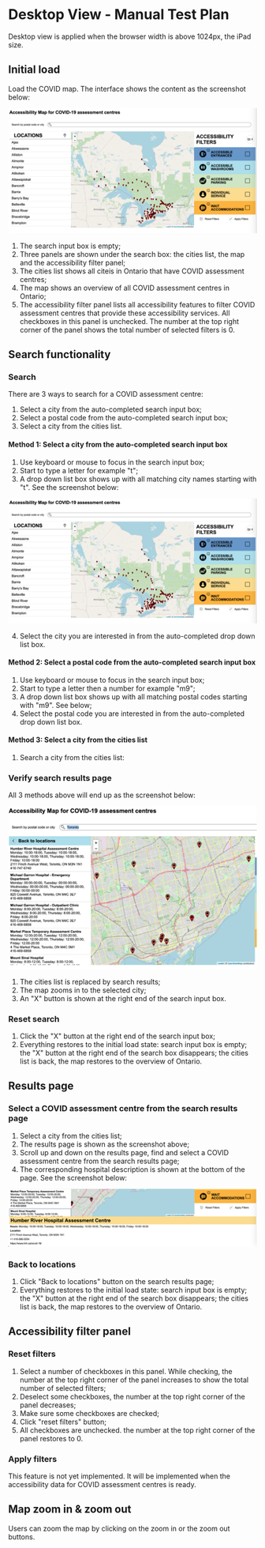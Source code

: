 # Desktop View - Manual Test Plan

Desktop view is applied when the browser width is above 1024px, the iPad size.

## Initial load

Load the COVID map. The interface shows the content as the screenshot below:

![Desktop View - Initial Load](images/desktopInitialLoad.png)

1. The search input box is empty;
2. Three panels are shown under the search box: the cities list, the map and the accessibility filter panel;
3. The cities list shows all citeis in Ontario that have COVID assessment centres;
4. The map shows an overview of all COVID assessment centres in Ontario;
5. The accessibility filter panel lists all accessibility features to filter COVID assessment centres that provide
these accessibility services. All checkboxes in this panel is unchecked. The number at the top right corner of the
panel shows the total number of selected filters is 0.

## Search functionality

### Search

There are 3 ways to search for a COVID assessment centre:
1. Select a city from the auto-completed search input box;
2. Select a postal code from the auto-completed search input box;
3. Select a city from the cities list.

#### Method 1: Select a city from the auto-completed search input box

1. Use keyboard or mouse to focus in the search input box;
2. Start to type a letter for example "t";
3. A drop down list box shows up with all matching city names starting with "t". See the screenshot below:

![Desktop View - Auto Complete Search](images/desktopInitialLoad.png)

4. Select the city you are interested in from the auto-completed drop down list box.

#### Method 2: Select a postal code from the auto-completed search input box

1. Use keyboard or mouse to focus in the search input box;
2. Start to type a letter then a number for example "m9";
3. A drop down list box shows up with all matching postal codes starting with "m9". See below;
4. Select the postal code you are interested in from the auto-completed drop down list box.

#### Method 3: Select a city from the cities list

1. Search a city from the cities list:

### Verify search results page

All 3 methods above will end up as the screenshot below:

![Desktop View - Search Results](images/searchResults.png)

1. The cities list is replaced by search results;
2. The map zooms in to the selected city;
3. An "X" button is shown at the right end of the search input box.

### Reset search

1. Click the "X" button at the right end of the search input box;
2. Everything restores to the initial load state: search input box is empty; the "X" button at the right end of the
search box disappears; the cities list is back, the map restores to the overview of Ontario.

## Results page

### Select a COVID assessment centre from the search results page

1. Select a city from the cities list;
2. The results page is shown as the screenshot above;
3. Scroll up and down on the results page, find and select a COVID assessment centre from the search results page;
4. The corresponding hospital description is shown at the bottom of the page. See the screenshot below:

![Desktop View - Hospital Description](images/hospitalDescription.png)

### Back to locations

1. Click "Back to locations" button on the search results page;
2. Everything restores to the initial load state: search input box is empty; the "X" button at the right end of the
search box disappears; the cities list is back, the map restores to the overview of Ontario.

## Accessibility filter panel

### Reset filters

1. Select a number of checkboxes in this panel. While checking, the number at the top right corner of the panel
increases to show the total number of selected filters;
2. Deselect some checkboxes, the number at the top right corner of the panel decreases;
3. Make sure some checkboxes are checked;
4. Click "reset filters" button;
5. All checkboxes are unchecked. the number at the top right corner of the panel restores to 0.

### Apply filters

This feature is not yet implemented. It will be implemented when the accessibility data for COVID assessment centres
is ready.

## Map zoom in & zoom out

Users can zoom the map by clicking on the zoom in or the zoom out buttons.
